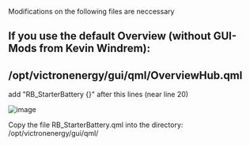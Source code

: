 Modifications on the following files are neccessary

If you use the default Overview (without GUI-Mods from Kevin Windrem):
-----------------------------------------------
  /opt/victronenergy/gui/qml/OverviewHub.qml
-----------------------------------------------
add "RB_StarterBattery {}" after this lines (near line 20)

![image](https://github.com/roadbuck/VenusOS-StarterBattery/assets/164482499/ffd64506-2d11-49b4-a8b8-711fe9f2dab6)


  Copy the file RB_StarterBattery.qml into the directory: /opt/victronenergy/gui/qml/
